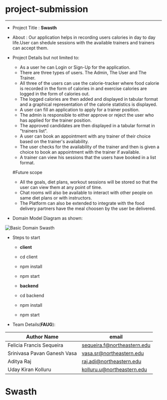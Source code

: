 # project-submission
----
- Project Title : **Swasth**

- About : Our application helps in recording users calories in day to day life.User can shedule sessions with the available trainers and trainers can accept them.
- Project Details but not limited to:
    - As a user he can Login or Sign-Up for the application.
    - There are three types of users. The Admin, The User and The Trainer.
    - All three of the users can use the calorie-tracker where food calorie is recorded in the form of calories in and exercise calories are logged in the       form of calories out.
    - The logged calories are then added and displayed in tabular format and a graphical representation of the calorie statistics is displayed.
    - A user can fill an application to apply for a trainer position.
    - The admin is responsible to either approve or reject the user who has applied for the trainer position.
    - The approved candidates are then displayed in a tabular format in "trainers list".
    - A user can book an appointment with any trainer of their choice based on the trainer's availability.
    - The user checks for the availability of the trainer and then is given a choice to book an appointment with the trainer if available.
    - A trainer can view his sessions that the users have booked in a list format.


    #Future scope
    
    - All the goals, diet plans, workout sessions will be stored so that the user can view them at any point of time.
    - Chat rooms will also be available to interact with other people on same diet plans or with instructors.
    - The Platform can also be extended to integrate with the food delivery partners have the meal choosen by the user be delivered.

- Domain Model Diagram as shown: 

![Basic Domain Swasth](https://user-images.githubusercontent.com/113540077/206390452-89468b32-78ed-4d26-b29f-e3f8777b172f.png)








- Steps to start

    - **client**
    - cd client
    - npm install
    - npm start

    - **backend**
    - cd backend
    - npm install
    - npm start


- Team Details(**FAUG**):

| **Author Name**             | **email**                  |
| --------------------------- | -------------------------- |
| Felicia Francis Sequeira    |sequeira.f@northeastern.edu |
| Srinivasa Pavan Ganesh Vasa | vasa.sr@northeastern.edu   |
| Aditya Raj                  | raj.adi@northeastern.edu   |
| Uday Kiran Kolluru          | kolluru.u@northeastern.edu |
# Swasth
